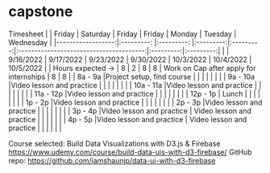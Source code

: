 # capstone


Timesheet
|                   |   Friday                  |   Saturday                 |   Friday  |   Friday  |                  Monday                 |  Tuesday  | Wednesday |
|------------------:|:---------:                |:---------:                 |:---------:|:---------:|:---------------------------------------:|:---------:|:---------:|
|                   | 9/16/2022                 | 9/17/2022                  | 9/23/2022 | 9/30/2022 |                10/3/2022                | 10/4/2022 | 10/5/2022 |
| Hours expected -> |     8                     |     2                      |     8     |     8     | Work on Cap after apply for internships |     8     |     8     |
|           8a - 9a |Project setup, find course |                            |           |           |                                         |           |           |
|          9a - 10a |Video lesson and practice  |                            |           |           |                                         |           |           |
|         10a - 11a |Video lesson and practice  |                            |           |           |                                         |           |           |
|         11a - 12p |Video lesson and practice  |                            |           |           |                                         |           |           |
|          12p - 1p |      Lunch                |                            |           |           |                                         |           |           |
|           1p - 2p |Video lesson and practice  |                            |           |           |                                         |           |           |
|           2p - 3p |Video lesson and practice  |                            |           |           |                                         |           |           |
|           3p - 4p |Video lesson and practice  |  Video lesson and practice |           |           |                                         |           |           |
|           4p - 5p |Video lesson and practice  | Video lesson and practice  |           |           |                                         |           |           |

Course selected: Build Data Visualizations with D3.js & Firebase https://www.udemy.com/course/build-data-uis-with-d3-firebase/
GitHub repo: https://github.com/iamshaunjp/data-ui-with-d3-firebase